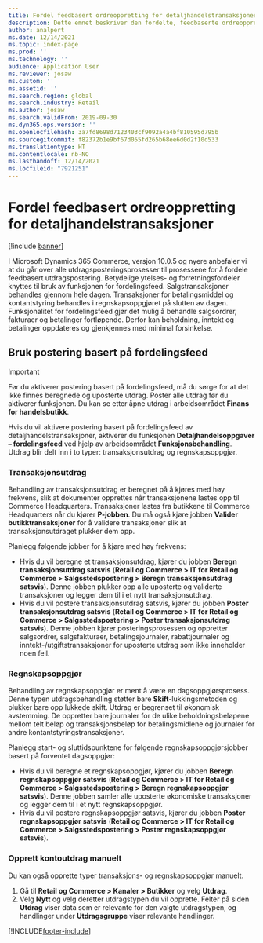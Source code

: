 ```yaml
---
title: Fordel feedbasert ordreoppretting for detaljhandelstransaksjoner
description: Dette emnet beskriver den fordelte, feedbaserte ordreopprettingen for butikktransaksjoner i Microsoft Dynamics 365 Commerce.
author: analpert
ms.date: 12/14/2021
ms.topic: index-page
ms.prod: ''
ms.technology: ''
audience: Application User
ms.reviewer: josaw
ms.custom: ''
ms.assetid: ''
ms.search.region: global
ms.search.industry: Retail
ms.author: josaw
ms.search.validFrom: 2019-09-30
ms.dyn365.ops.version: ''
ms.openlocfilehash: 3a7fd8698d7123403cf9092a4a4bf810595d795b
ms.sourcegitcommit: f82372b1e9bf67d055fd265b68ee6d0d2f10d533
ms.translationtype: HT
ms.contentlocale: nb-NO
ms.lasthandoff: 12/14/2021
ms.locfileid: "7921251"
---
```

# <a name="trickle-feed-based-order-creation-for-retail-store-transactions"></a>Fordel feedbasert ordreoppretting for detaljhandelstransaksjoner

[!include [banner](includes/banner.md)]

I Microsoft Dynamics 365 Commerce, versjon 10.0.5 og nyere anbefaler vi at du går over alle utdragsposteringsprosesser til prosessene for å fordele feedbasert utdragspostering. Betydelige ytelses- og forretningsfordeler knyttes til bruk av funksjonen for fordelingsfeed. Salgstransaksjoner behandles gjennom hele dagen. Transaksjoner for betalingsmiddel og kontantstyring behandles i regnskapsoppgjøret på slutten av dagen. Funksjonalitet for fordelingsfeed gjør det mulig å behandle salgsordrer, fakturaer og betalinger fortløpende. Derfor kan beholdning, inntekt og betalinger oppdateres og gjenkjennes med minimal forsinkelse.

## <a name="use-trickle-feed-based-posting"></a>Bruk postering basert på fordelingsfeed

> [!IMPORTANT]
> Før du aktiverer postering basert på fordelingsfeed, må du sørge for at det ikke finnes beregnede og uposterte utdrag. Poster alle utdrag før du aktiverer funksjonen. Du kan se etter åpne utdrag i arbeidsområdet **Finans for handelsbutikk**.

Hvis du vil aktivere postering basert på fordelingsfeed av detaljhandelstransaksjoner, aktiverer du funksjonen **Detaljhandelsoppgaver – fordelingsfeed** ved hjelp av arbeidsområdet **Funksjonsbehandling**. Utdrag blir delt inn i to typer: transaksjonsutdrag og regnskapsoppgjør.

### <a name="transactional-statements"></a>Transaksjonsutdrag

Behandling av transaksjonsutdrag er beregnet på å kjøres med høy frekvens, slik at dokumenter opprettes når transaksjonene lastes opp til Commerce Headquarters. Transaksjoner lastes fra butikkene til Commerce Headquarters når du kjører **P-jobben**. Du må også kjøre jobben **Valider butikktransaksjoner** for å validere transaksjoner slik at transaksjonsutdraget plukker dem opp.

Planlegg følgende jobber for å kjøre med høy frekvens:

- Hvis du vil beregne et transaksjonsutdrag, kjører du jobben **Beregn transaksjonsutdrag satsvis** (**Retail og Commerce \> IT for Retail og Commerce \> Salgsstedspostering \> Beregn transaksjonsutdrag satsvis**). Denne jobben plukker opp alle uposterte og validerte transaksjoner og legger dem til i et nytt transaksjonsutdrag.
- Hvis du vil postere transaksjonsutdrag satsvis, kjører du jobben **Poster transaksjonsutdrag satsvis** (**Retail og Commerce \> IT for Retail og Commerce \> Salgsstedspostering \> Poster transaksjonsutdrag satsvis**). Denne jobben kjører posteringsprosessen og oppretter salgsordrer, salgsfakturaer, betalingsjournaler, rabattjournaler og inntekt-/utgiftstransaksjoner for uposterte utdrag som ikke inneholder noen feil. 

### <a name="financial-statements"></a>Regnskapsoppgjør

Behandling av regnskapsoppgjør er ment å være en dagsoppgjørsprosess. Denne typen utdragsbehandling støtter bare **Skift**-lukkingsmetoden og plukker bare opp lukkede skift. Utdrag er begrenset til økonomisk avstemming. De oppretter bare journaler for de ulike beholdningsbeløpene mellom telt beløp og transaksjonsbeløp for betalingsmidlene og journaler for andre kontantstyringstransaksjoner.

Planlegg start- og sluttidspunktene for følgende regnskapsoppgjørsjobber basert på forventet dagsoppgjør:

- Hvis du vil beregne et regnskapsoppgjør, kjører du jobben **Beregn regnskapsoppgjør satsvis** (**Retail og Commerce \> IT for Retail og Commerce \> Salgsstedspostering \> Beregn regnskapsoppgjør satsvis**). Denne jobben samler alle uposterte økonomiske transaksjoner og legger dem til i et nytt regnskapsoppgjør.
- Hvis du vil postere regnskapsoppgjør satsvis, kjører du jobben **Poster regnskapsoppgjør satsvis** (**Retail og Commerce \> IT for Retail og Commerce \> Salgsstedspostering \> Poster regnskapsoppgjør satsvis**).

### <a name="manually-create-statements"></a>Opprett kontoutdrag manuelt

Du kan også opprette typer transaksjons- og regnskapsoppgjør manuelt. 

1. Gå til **Retail og Commerce \> Kanaler \> Butikker** og velg **Utdrag**. 
2. Velg **Nytt** og velg deretter utdragstypen du vil opprette. Felter på siden **Utdrag** viser data som er relevante for den valgte utdragstypen, og handlinger under **Utdragsgruppe** viser relevante handlinger.

[!INCLUDE[footer-include](../includes/footer-banner.md)]
